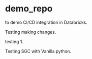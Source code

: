 # demo_repo
to demo CI/CD integration in Databricks.

Testing making changes.

testing 1.

Testing SGC with Vanilla python. 
